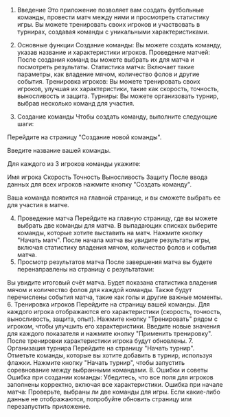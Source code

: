 1. Введение
Это приложение позволяет вам создать футбольные команды, провести матч между ними и просмотреть статистику игры. Вы можете тренировать своих игроков и участвовать в турнирах, создавая команды с уникальными характеристиками.

2. Основные функции
Создание команды: Вы можете создать команду, указав название и характеристики игроков.
Проведение матчей: После создания команд вы можете выбрать их для матча и посмотреть результаты.
Статистика матча: Включает такие параметры, как владение мячом, количество фолов и другие события.
Тренировка игроков: Вы можете тренировать своих игроков, улучшая их характеристики, такие как скорость, точность, выносливость и защита.
Турниры: Вы можете организовать турнир, выбрав несколько команд для участия.
3. Создание команды
Чтобы создать команду, выполните следующие шаги:

Перейдите на страницу "Создание новой команды".

Введите название вашей команды.

Для каждого из 3 игроков команды укажите:

Имя игрока
Скорость
Точность
Выносливость
Защиту
После ввода данных для всех игроков нажмите кнопку "Создать команду".

Ваша команда появится на главной странице, и вы сможете выбрать ее для участия в матче.

4. Проведение матча
Перейдите на главную страницу, где вы можете выбрать две команды для матча.
В выпадающих списках выберите команды, которые хотите выставить на матч.
Нажмите кнопку "Начать матч".
После начала матча вы увидите результаты игры, включая статистику владения мячом, количество фолов и события матча.
5. Просмотр результатов матча
После завершения матча вы будете перенаправлены на страницу с результатами:

Вы увидите итоговый счёт матча.
Будет показана статистика владения мячом и количество фолов для каждой команды.
Также будут перечислены события матча, такие как голы и другие важные моменты.
6. Тренировка игроков
Перейдите на страницу вашей команды.
Для каждого игрока отображаются его характеристики (скорость, точность, выносливость, защита, опыт).
Нажмите кнопку "Тренировать" рядом с игроком, чтобы улучшить его характеристики.
Введите новые значения для каждого показателя и нажмите кнопку "Применить тренировку".
После тренировки характеристики игрока будут обновлены.
7. Организация турнира
Перейдите на страницу "Начать турнир".
Отметьте команды, которые вы хотите добавить в турнир, используя флажки.
Нажмите кнопку "Начать турнир", чтобы запустить соревнование между выбранными командами.
8. Ошибки и советы
Ошибка при создании команды: Убедитесь, что все поля для игроков заполнены корректно, включая все характеристики.
Ошибка при начале матча: Проверьте, выбраны ли две команды для игры.
Если какие-либо данные не отображаются, попробуйте обновить страницу или перезапустить приложение.
